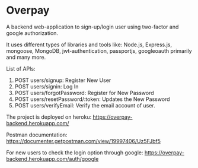 # Overpay
A backend web-application to sign-up/login user using two-factor and google authorization.

It uses different types of libraries and tools like: Node.js, Express.js, mongoose, MongoDB, jwt-authentication, passportjs, googleoauth primarily and many more.

List of APIs:
1. POST users/signup: Register New User
2. POST users/signin: Log In
3. POST users/forgotPassword: Register for New Password
4. POST users/resetPassword/:token: Updates the New Password
5. POST users/verifyEmail: Verify the email account of user.

The project is deployed on heroku: 
https://overpay-backend.herokuapp.com/

Postman documentation: 
https://documenter.getpostman.com/view/19997406/Uz5FJbf5

For new users to check the login option through google:
https://overpay-backend.herokuapp.com/auth/google


